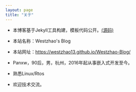 ```yaml
---
layout: page
title: "关于"  
---
```

- 本博客基于Jekyll工具构建，模板代码公开。[(源码)](https://github.com/panxw/panxw.github.com)   
- 本站名称：Westzhao's Blog  
- 本站网址：https://westzhao13.github.io/Westzhao-Blog/ 

- Panxw，90后，男，杭州，2016年起从事嵌入式开发至今。
- 熟悉Linux/Rtos
- 欢迎技术交流。  
